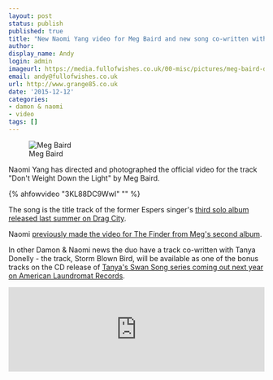 ```yaml
---
layout: post
status: publish
published: true
title: "New Naomi Yang video for Meg Baird and new song co-written with Tanya Donelly"
author:
display_name: Andy
login: admin
imageurl: https://media.fullofwishes.co.uk/00-misc/pictures/meg-baird-dont-weigh-down-the-light.jpg
email: andy@fullofwishes.co.uk
url: http://www.grange85.co.uk
date: '2015-12-12'
categories:
- damon & naomi
- video
tags: []
---
```

<figure class="caption aligncenter"><img src="https://media.fullofwishes.co.uk/00-misc/pictures/meg-baird-dont-weigh-down-the-light.jpg" alt="Meg Baird" /><figcaption class="caption-text">Meg Baird</figcaption></figure>
<p class="lead">Naomi Yang has directed and photographed the official video for the track "Don't Weight Down the Light" by Meg Baird.</p>

{% ahfowvideo "3KL88DC9WwI" "" %}

<p>The song is the title track of the former Espers singer's <a href="http://www.dragcity.com/products/don-t-weigh-down-the-light">third solo album released last summer on Drag City</a>.</p>
<p>Naomi <a href="/2011/11/07/extracurricular-naomi-yang-video-maker/">previously made the video for The Finder from Meg's second album</a>.</p>

<p class="lead">In other Damon & Naomi news the duo have a track co-written with Tanya Donelly - the track, Storm Blown Bird, will be available as one of the bonus tracks on the CD release of <a href="http://alr-music.com/tanyadonelly/">Tanya's Swan Song series coming out next year on American Laundromat Records</a>.</p>
<iframe width="100%" height="166" scrolling="no" frameborder="no" src="https://w.soundcloud.com/player/?url=https%3A//api.soundcloud.com/tracks/235746031&color=ff5500&auto_play=false&hide_related=false&show_comments=true&show_user=true&show_reposts=false"></iframe>
